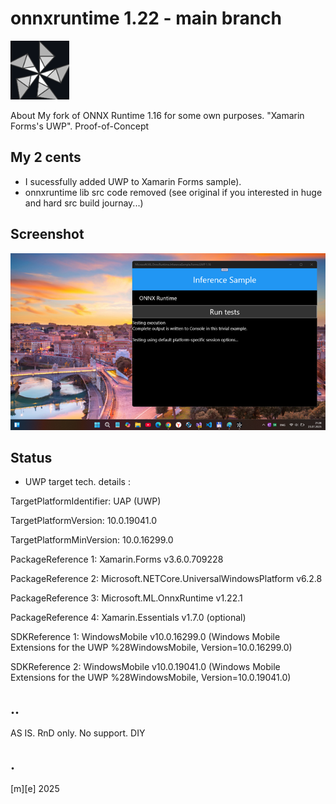 # onnxruntime 1.22 - main branch
![](Images/logo.png)

About
My fork of ONNX Runtime 1.16 for some own purposes. "Xamarin Forms's UWP". Proof-of-Concept

## My 2 cents 
- I sucessfully added UWP to Xamarin Forms sample). 
- onnxruntime lib src code removed (see original if you interested in huge and hard src build journay...)

## Screenshot
![](Images/screenshot.png)


## Status
- UWP target tech. details : 

 TargetPlatformIdentifier: UAP (UWP)

 TargetPlatformVersion: 10.0.19041.0

 TargetPlatformMinVersion: 10.0.16299.0

 PackageReference 1: Xamarin.Forms v3.6.0.709228 

 PackageReference 2: Microsoft.NETCore.UniversalWindowsPlatform v6.2.8

 PackageReference 3: Microsoft.ML.OnnxRuntime v1.22.1

 PackageReference 4: Xamarin.Essentials v1.7.0 (optional)

 SDKReference 1: WindowsMobile v10.0.16299.0 (Windows Mobile Extensions for the UWP %28WindowsMobile, Version=10.0.16299.0)
  
 SDKReference 2: WindowsMobile v10.0.19041.0 (Windows Mobile Extensions for the UWP %28WindowsMobile, Version=10.0.19041.0)


## ..
AS IS. RnD only. No support. DIY

## .
[m][e] 2025
